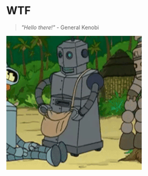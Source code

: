 # WTF

> *"Hello there!"* - General Kenobi

[![Picture](/assets/images/yourmother.gif)](/content.html)
